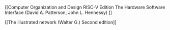 
[[Computer Organization and Design RISC-V Edition The Hardware Software Interface (David A. Patterson, John L. Hennessy) ]]

[[The illustrated network (Walter G.) Second edition]]